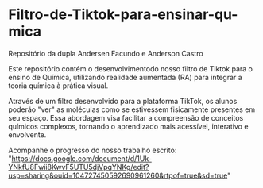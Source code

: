 # Filtro-de-Tiktok-para-ensinar-qu-mica
Repositório da dupla Andersen Facundo e Anderson Castro

Este repositório contém o desenvolvimentodo nosso filtro de Tiktok para o ensino de Química, utilizando realidade aumentada (RA) para integrar a teoria química à prática visual. 

Através de um filtro desenvolvido para a plataforma TikTok, os alunos poderão "ver" as moléculas como se estivessem fisicamente presentes em seu espaço. Essa abordagem visa facilitar a compreensão de conceitos químicos complexos, tornando o aprendizado mais acessível, interativo e envolvente.

Acompanhe o progresso do nosso trabalho escrito: "https://docs.google.com/document/d/1Uk-YNkfU8Fwii8KwvF5UTU5djVpqYNKg/edit?usp=sharing&ouid=104727450592690961260&rtpof=true&sd=true"
